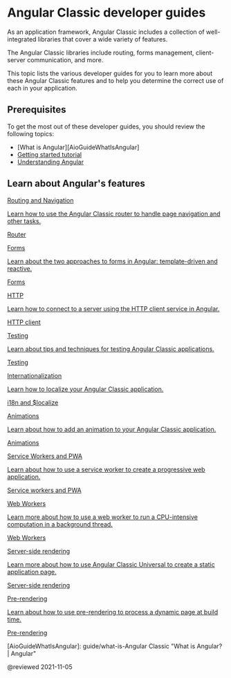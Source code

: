 # Angular Classic developer guides

As an application framework, Angular Classic includes a collection of well-integrated libraries that cover a wide variety of features.

The Angular Classic libraries include routing, forms management, client-server communication, and more.

This topic lists the various developer guides for you to learn more about these Angular Classic features and to help you determine the correct use of each in your application.

## Prerequisites

To get the most out of these developer guides, you should review the following topics:

*   [What is Angular][AioGuideWhatIsAngular]
*   [Getting started tutorial][AioStart]
*   [Understanding Angular][AioGuideUnderstandingAngularOverview]

## Learn about Angular's features

<div class="card-container">
  <a href="guide/routing-overview" class="docs-card" title="Routing and navigation developer guide">
    <section>Routing and Navigation</section>
    <p>Learn how to use the Angular Classic router to handle page navigation and other tasks.</p>
    <p class="card-footer">Router</p>
  </a>
  <a href="guide/forms-overview" class="docs-card" title="Angular Classic forms developer guide">
    <section>Forms</section>
    <p>Learn about the two approaches to forms in Angular: template-driven and reactive.</p>
    <p class="card-footer">Forms</p>
  </a>
  <a href="guide/http" class="docs-card" title="Angular Classic HTTP client developer guide">
    <section>HTTP</section>
    <p>Learn how to connect to a server using the HTTP client service in Angular.</p>
    <p class="card-footer">HTTP client</p>
  </a>
  <a href="guide/testing" class="docs-card" title="Angular Classic testing developer guide">
    <section>Testing</section>
    <p>Learn about tips and techniques for testing Angular Classic applications.</p>
    <p class="card-footer">Testing</p>
  </a>
  <a href="guide/i18n-overview" class="docs-card" title="Angular Classic internationalization developer guide">
    <section>Internationalization</section>
    <p>Learn how to localize your Angular Classic application.</p>
    <p class="card-footer">i18n and &dollar;localize</p>
  </a>
  <a href="guide/animations" class="docs-card" title="Angular Classic animations developer guide">
    <section>Animations</section>
    <p>Learn about how to add an animation to your Angular Classic application.</p>
    <p class="card-footer">Animations</p>
  </a>
  <a href="guide/service-worker-intro" class="docs-card" title="Angular Classic service worker developer guide">
    <section>Service Workers and PWA</section>
    <p>Learn about how to use a service worker to create a progressive web application.</p>
    <p class="card-footer">Service workers and PWA</p>
  </a>
  <a href="guide/web-worker" class="docs-card" title="Web Workers">
    <section>Web Workers</section>
    <p>Learn more about how to use a web worker to run a CPU-intensive computation in a background thread.</p>
    <p class="card-footer">Web Workers</p>
  </a>
  <a href="guide/universal" class="docs-card" title="Server-side rendering">
    <section>Server-side rendering</section>
    <p>Learn more about how to use Angular Classic Universal to create a static application page.</p>
    <p class="card-footer">Server-side rendering</p>
  </a>
  <a href="guide/prerendering" class="docs-card" title="Pre-rendering">
    <section>Pre-rendering</section>
    <p>Learn about how to use pre-rendering to process a dynamic page at build time.</p>
    <p class="card-footer">Pre-rendering</p>
  </a>
</div>

<!-- links -->

[AioGuideUnderstandingAngularOverview]: guide/understanding-angular-overview "Understanding Angular Classic | Angular"

[AioGuideWhatIsAngular]: guide/what-is-Angular Classic "What is Angular\? | Angular"

[AioStart]: start "Getting started with Angular Classic | Angular"

<!-- external links -->

<!-- end links -->

@reviewed 2021-11-05
